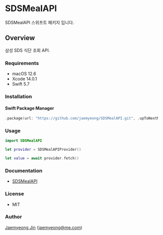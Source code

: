 # SDSMealAPI

SDSMealAPI 스위프트 패키지 입니다.

## Overview

삼성 SDS 식단 조회 API.

### Requirements

- macOS 12.6
- Xcode 14.0.1
- Swift 5.7

### Installation

#### Swift Package Manager

```swift
.package(url: "https://github.com/jaemyeong/SDSMealAPI.git", .upToNextMajor(from: "0.1.3"))
```

### Usage

```swift
import SDSMealAPI

let provider = SDSMealAPIProvider()

let value = await provider.fetch()
```

### Documentation

- [SDSMealAPI](https://sds-meal-api.jaemyeong.com/docs/documentation/sdsmealapi/)

### License

- MIT

### Author

[Jaemyeong Jin](https://github.com/jaemyeong) ([jaemyeong@me.com](mailto:jaemyeong@me.com))
